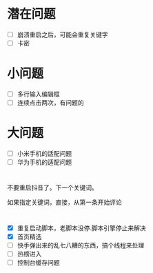 # 潜在问题

- [ ] 崩溃重启之后，可能会重复关键字
- [ ] 卡密

# 小问题

- [ ] 多行输入编辑框
- [ ] 连续点击两次，有问题的

# 大问题

- [ ] 小米手机的适配问题
- [ ] 华为手机的适配问题

# 
不要重启抖音了。下一个关键词。

如果指定关键词，直接，从第一条开始评论

# 
- [x] 重复启动脚本，老脚本没停.脚本引擎停止来解决
- [x] 首页精选
- [ ] 快手弹出来的乱七八糟的东西，搞个线程来处理
- [ ] 热榜进入
- [ ] 控制台缓存问题
